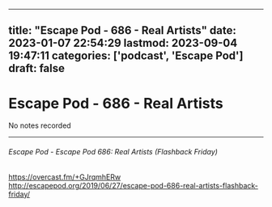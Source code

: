 
---
title: "Escape Pod - 686 - Real Artists"
date: 2023-01-07 22:54:29
lastmod: 2023-09-04 19:47:11
categories: ['podcast', 'Escape Pod']
draft: false
---


# Escape Pod - 686 - Real Artists

No notes recorded

- - -
###### Escape Pod - Escape Pod 686: Real Artists (Flashback Friday)

https://overcast.fm/+GJrqmhERw  
http://escapepod.org/2019/06/27/escape-pod-686-real-artists-flashback-friday/

<!-- #public #podcast #Escape Pod# -->

<!-- {BearID:4AC84B69-A657-422C-AADA-02C67DB9679C-28016-00002D97D0ED5475} -->
